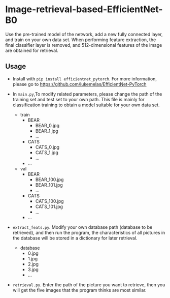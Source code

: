 # Image-retrieval-based-EfficientNet-B0
Use the pre-trained model of the network, add a new fully connected layer, and train on your own data set. When performing feature extraction, the final classifier layer is removed, and 512-dimensional features of the image are obtained for retrieval.
## Usage
  * Install with `pip install efficientnet_pytorch`. For more information, please go to https://github.com/lukemelas/EfficientNet-PyTorch
  
  * In `main.py`,To modify related parameters, please change the path of the training set and test set to your own path. This file is mainly for classification training to obtain a model suitable for your own data set.
  
    * train
      *  BEAR
         *  BEAR_0.jpg
         *  BEAR_1.jpg
         *  ...
      * CATS
         * CATS_0.jpg
         * CATS_1.jpg
         * ...
      * ...
    * val
      *  BEAR
         *  BEAR_100.jpg
         *  BEAR_101.jpg
         *  ...
      * CATS
         * CATS_100.jpg
         * CATS_101.jpg
         * ...
      * ...

  * `extract_feats.py`. Modify your own database path (database to be retrieved), and then run the program, the characteristics of all pictures in the database will be stored in a dictionary for later retrieval.
    * database
       * 0.jpg
       * 1.jpg
       * 2.jpg
       * 3.jpg
       * ... 
  
  * `retrieval.py`. Enter the path of the picture you want to retrieve, then you will get the five images that the program thinks are most similar.



  
  
  
